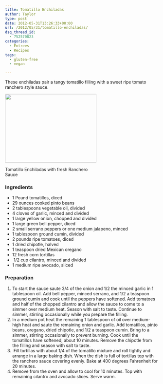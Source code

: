 ```yaml
---
title: Tomatillo Enchiladas
author: Taylor
type: post
date: 2012-05-31T13:26:33+00:00
url: /2012/05/31/tomatillo-enchiladas/
dsq_thread_id:
  - 752570823
categories:
  - Entrees
  - Recipes
tags:
  - gluten-free
  - vegan

---
```

These enchiladas pair a tangy tomatillo filling with a sweet ripe tomato ranchero style sauce.

<div id="attachment_884" style="width: 310px" class="wp-caption alignright">
  <a href="{{% mediaroot %}}uploads/2012/05/P5300759.jpg" rel="lightbox[881]"><img class="size-medium wp-image-884" title="Tomatillo Enchiladas" src="{{% mediaroot %}}uploads/2012/05/P5300759-300x225.jpg" alt="" width="300" height="225" srcset="{{% mediaroot %}}uploads/2012/05/P5300759-300x225.jpg 300w, {{% mediaroot %}}uploads/2012/05/P5300759-1024x768.jpg 1024w, {{% mediaroot %}}uploads/2012/05/P5300759-400x300.jpg 400w" sizes="(max-width: 300px) 100vw, 300px" /></a>
  
  <p class="wp-caption-text">
    Tomatillo Enchiladas with fresh Ranchero Sauce
  </p>
</div>

### Ingredients

  * 1 Pound tomatillos, diced
  * 29 ounces cooked pinto beans
  * 2 tablespoons vegetable oil, divided
  * 4 cloves of garlic, minced and divided
  * 1 large yellow onion, chopped and divided
  * 1 large green bell pepper, diced
  * 2 small serrano peppers or one medium jalapeno, minced
  * 1 tablespoon ground cumin, divided
  * 2 pounds ripe tomatoes, diced
  * 1 dried chipotle, halved
  * 1 teaspoon dried Mexican oregano
  * 12 fresh corn tortillas
  *  1/2 cup cilantro, minced and divided
  * 1 medium ripe avocado, sliced

### Preparation

  1. To start the sauce saute 3/4 of the onion and 1/2 the minced garlic in 1 tablespoon oil. Add bell pepper, minced serrano, and 1/2 a teaspoon ground cumin and cook until the peppers have softened. Add tomatoes and half of the chopped cilantro and allow the sauce to come to a simmer over medium heat. Season with salt to taste. Continue to simmer, stirring occasionally while you prepare the filling.
  2. In a medium pot heat the remaining 1 tablespoon of oil over medium-high heat and saute the remaining onion and garlic. Add tomatillos, pinto beans, oregano, dried chipotle, and 1/2 a teaspoon cumin. Bring to a simmer, stirring occasionally to prevent burning. Cook until the tomatillos have softened, about 10 minutes. Remove the chipotle from the filling and season with salt to taste.
  3.  Fill tortillas with about 1/4 of the tomatillo mixture and roll tightly and arrange in a large baking dish. When the dish is full of tortillas top with the ranchero sauce covering evenly. Bake at 400 degrees Fahrenheit for 20 minutes.
  4. Remove from the oven and allow to cool for 10 minutes. Top with remaining cilantro and avocado slices. Serve warm.